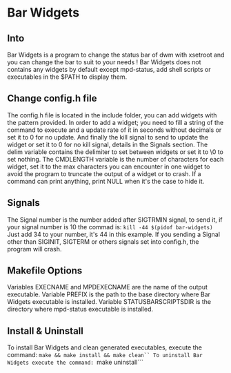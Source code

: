 # Bar Widgets

## Into
Bar Widgets is a program to change the status bar of dwm with xsetroot and you can change the bar to suit to your needs !
Bar Widgets does not contains any widgets by default except mpd-status, add shell scripts or executables in the $PATH to display them.

## Change config.h file
The config.h file is located in the include folder, you can add widgets with the pattern provided.
In order to add a widget; you need to fill a string of the command to execute and a update rate of it in seconds without decimals or set it to 0 for no update.
And finally the kill signal to send to update the widget or set it to 0 for no kill signal, details in the Signals section.
The delim variable contains the delimiter to set between widgets or set it to \0 to set nothing.
The CMDLENGTH variable is the number of characters for each widget, set it to the max characters you can encounter in one widget to avoid the program
to truncate the output of a widget or to crash.
If a command can print anything, print NULL when it's the case to hide it.

## Signals
The Signal number is the number added after SIGTRMIN signal, to send it, if your signal number is 10 the commad is:
```kill -44 $(pidof bar-widgets)```
Just add 34 to your number, it's 44 in this example.
If you sending a Signal other than SIGINIT, SIGTERM or others signals set into config.h, the program will crash.

## Makefile Options
Variables EXECNAME and MPDEXECNAME are the name of the output executable.
Variable PREFIX is the path to the base directory where Bar Widgets executable is installed.
Variable STATUSBARSCRIPTSDIR is the directory where mpd-status executable is installed.

## Install & Uninstall
To install Bar Widgets and clean generated executables, execute the command: ```make && make install && make clean``
To uninstall Bar Widgets execute the command: ```make uninstall```
